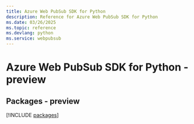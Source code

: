 ```yaml
---
title: Azure Web PubSub SDK for Python
description: Reference for Azure Web PubSub SDK for Python
ms.date: 03/26/2025
ms.topic: reference
ms.devlang: python
ms.service: webpubsub
---
```

# Azure Web PubSub SDK for Python - preview
## Packages - preview
[!INCLUDE [packages](web-pubsub-index.md)]